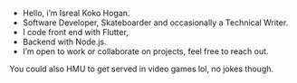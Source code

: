 - Hello, i’m Isreal Koko Hogan.
- Software Developer, Skateboarder and occasionally a Technical Writer.
- I code front end with Flutter,
- Backend with Node.js. 
- I’m open to work or collaborate on projects, feel free to reach out.

You could also HMU to get served in video games lol, no jokes though. 
